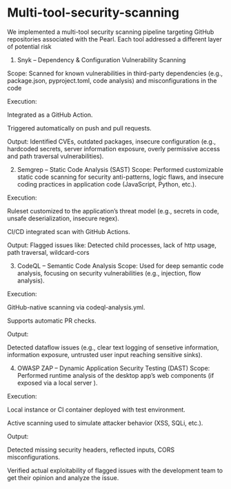 # Multi-tool-security-scanning
We implemented a multi-tool security scanning pipeline targeting GitHub repositories associated with the Pearl. Each tool addressed a different layer of potential risk

1. Snyk – Dependency & Configuration Vulnerability Scanning

Scope: Scanned for known vulnerabilities in third-party dependencies (e.g., package.json, pyproject.toml, code analysis) and misconfigurations in the code 

Execution:

Integrated as a GitHub Action.

Triggered automatically on push and pull requests.

Output: Identified CVEs, outdated packages, insecure configuration (e.g., hardcoded secrets, server information exposure, overly permissive access and path traversal vulnerabilities).

2. Semgrep – Static Code Analysis (SAST)
Scope: Performed customizable static code scanning for security anti-patterns, logic flaws, and insecure coding practices in application code (JavaScript, Python, etc.).

Execution:

Ruleset customized to the application’s threat model (e.g., secrets in code, unsafe deserialization, insecure regex).

CI/CD integrated scan with GitHub Actions.

Output: Flagged issues like: Detected child processes, lack of http usage, path traversal, wildcard-cors

3. CodeQL – Semantic Code Analysis
Scope: Used for deep semantic code analysis, focusing on security vulnerabilities (e.g., injection, flow analysis).

Execution:

GitHub-native scanning via codeql-analysis.yml.

Supports automatic PR checks.

Output:

Detected dataflow issues (e.g., clear text logging of sensetive information, information exposure, untrusted user input reaching sensitive sinks).

4. OWASP ZAP – Dynamic Application Security Testing (DAST)
Scope: Performed runtime analysis of the desktop app’s web components (if exposed via a local server ).

Execution:

Local instance or CI container deployed with test environment.

Active scanning used to simulate attacker behavior (XSS, SQLi, etc.).

Output:

Detected missing security headers, reflected inputs, CORS misconfigurations.

Verified actual exploitability of flagged issues with the development team to get their opinion and analyze the issue.



